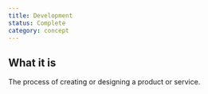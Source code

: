 ```yaml
---
title: Development
status: Complete
category: concept
---
```


## What it is

The process of creating or designing a product or service.

